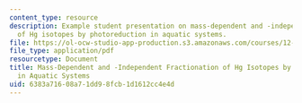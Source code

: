 ```yaml
---
content_type: resource
description: Example student presentation on mass-dependent and -independent fractionation
  of Hg isotopes by photoreduction in aquatic systems.
file: https://ol-ocw-studio-app-production.s3.amazonaws.com/courses/12-491-non-conventional-light-stable-isotope-geochemistry-spring-2012/6383a71608a71dd98fcb1d1612cc4e4d_MIT12_491S12_MassDependent.pdf
file_type: application/pdf
resourcetype: Document
title: Mass-Dependent and -Independent Fractionation of Hg Isotopes by Photoreduction
  in Aquatic Systems
uid: 6383a716-08a7-1dd9-8fcb-1d1612cc4e4d
---
```

